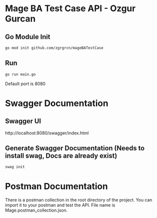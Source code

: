 # Mage BA Test Case API - Ozgur Gurcan

## Go Module Init

```bash
go mod init github.com/zgrgrcn/mageBATestCase
```

## Run

```bash
go run main.go
```
Default port is 8080

# Swagger Documentation
## Swagger UI
http://localhost:8080/swagger/index.html

## Generate Swagger Documentation (Needs to install swag, Docs are already exist)
```bash
swag init
```

# Postman Documentation
There is a postman collection in the root directory of the project. You can import it to your postman and test the API.
File name is Mage.postman_collection.json.